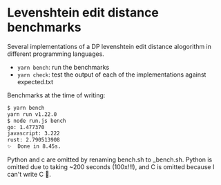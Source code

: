 # Levenshtein edit distance benchmarks

Several implementations of a DP levenshtein edit distance alogorithm in different programming languages.

- `yarn bench`: run the benchmarks
- `yarn check`: test the output of each of the implementations against expected.txt

Benchmarks at the time of writing:

```bash
$ yarn bench
yarn run v1.22.0
$ node run.js bench
go: 1.477370
javascript: 3.222
rust: 2.790513908
✨  Done in 8.45s.
```

Python and c are omitted by renaming bench.sh to _bench.sh. Python is omitted due to taking ~200 seconds (100x!!!), and C is omitted because I can't write C 🤠.

